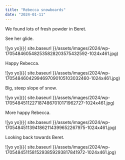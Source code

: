 ```yaml
---
title: "Rebecca snowboards"
date: "2024-01-11"
---
```


We found lots of fresh powder in Beret.

See her glide.

![yo yo]({{ site.baseurl }}/assets/images/2024/wp-1705484605482535828203575432592-1024x461.jpg)

Happy Rebecca.

![yo yo]({{ site.baseurl }}/assets/images/2024/wp-17054846042994697090105103032460-1024x461.jpg)

Big, steep slope of snow.

![yo yo]({{ site.baseurl }}/assets/images/2024/wp-17054845112271874867010171962727-1024x461.jpg)

More happy Rebecca.

![yo yo]({{ site.baseurl }}/assets/images/2024/wp-17054845113941862114399652267975-1024x461.jpg)

Looking back towards Beret.

![yo yo]({{ site.baseurl }}/assets/images/2024/wp-17054845115815293859293817841972-1024x461.jpg)
